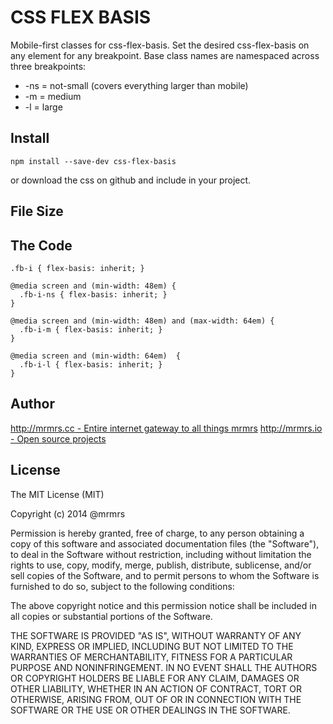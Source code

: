# CSS FLEX BASIS

  Mobile-first classes for css-flex-basis.
  Set the desired css-flex-basis on any element for any breakpoint.
  Base class names are namespaced across three breakpoints:

*  -ns = not-small (covers everything larger than mobile)
*  -m  = medium
*  -l  = large

## Install
```
npm install --save-dev css-flex-basis
```
or download the css on github and include in your project.

## File Size


## The Code
```
.fb-i { flex-basis: inherit; }

@media screen and (min-width: 48em) {
  .fb-i-ns { flex-basis: inherit; }
}

@media screen and (min-width: 48em) and (max-width: 64em) {
  .fb-i-m { flex-basis: inherit; }
}

@media screen and (min-width: 64em)  {
  .fb-i-l { flex-basis: inherit; }
}

```

## Author

[http://mrmrs.cc - Entire internet gateway to all things mrmrs](http://mrmrs.cc)
[http://mrmrs.io - Open source projects](http://mrmrs.io)

## License

The MIT License (MIT)

Copyright (c) 2014 @mrmrs

Permission is hereby granted, free of charge, to any person obtaining a copy
of this software and associated documentation files (the "Software"), to deal
in the Software without restriction, including without limitation the rights
to use, copy, modify, merge, publish, distribute, sublicense, and/or sell
copies of the Software, and to permit persons to whom the Software is
furnished to do so, subject to the following conditions:

The above copyright notice and this permission notice shall be included in
all copies or substantial portions of the Software.

THE SOFTWARE IS PROVIDED "AS IS", WITHOUT WARRANTY OF ANY KIND, EXPRESS OR
IMPLIED, INCLUDING BUT NOT LIMITED TO THE WARRANTIES OF MERCHANTABILITY,
FITNESS FOR A PARTICULAR PURPOSE AND NONINFRINGEMENT. IN NO EVENT SHALL THE
AUTHORS OR COPYRIGHT HOLDERS BE LIABLE FOR ANY CLAIM, DAMAGES OR OTHER
LIABILITY, WHETHER IN AN ACTION OF CONTRACT, TORT OR OTHERWISE, ARISING FROM,
OUT OF OR IN CONNECTION WITH THE SOFTWARE OR THE USE OR OTHER DEALINGS IN
THE SOFTWARE.

